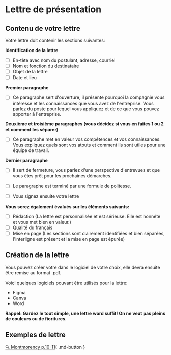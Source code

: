 
# Lettre de présentation
## Contenu de votre lettre   

Votre lettre doit contenir les sections suivantes:     

**Identification de la lettre**

- [ ] En-tête avec nom du postulant, adresse, courriel
- [ ] Nom et fonction du destinataire
- [ ] Objet de la lettre
- [ ] Date et lieu
  
**Premier paragraphe**    

- [ ] Ce paragraphe sert d'ouverture, il présente pourquoi la compagnie vous intéresse et les connaissances que vous avez de l'entreprise. Vous parlez du poste pour lequel vous appliquez et de ce que vous pouvez apporter à l'entreprise.

**Deuxième et troisième paragraphes (vous décidez si vous en faites 1 ou 2 et comment les séparer)**    

- [ ] Ce paragraphe met en valeur vos compétences et vos connaissances. Vous expliquez quels sont vos atouts et comment ils sont utiles pour une équipe de travail.

**Dernier paragraphe**    

- [ ] Il sert de fermeture, vous parlez d'une perspective d'entrevues et que vous êtes prêt pour les prochaines démarches.
- [ ] Le paragraphe est terminé par une formule de politesse.
- [ ] Vous signez ensuite votre lettre


**Vous serez également évalués sur les éléments suivants:**     

- [ ] Rédaction (La lettre est personnalisée et est sérieuse. Elle est honnête et vous met bien en valeur.)
- [ ] Qualité du français
- [ ] Mise en page (Les sections sont clairement identifiées et bien séparées, l'interligne est présent et la mise en page est épurée)

## Création de la lettre
Vous pouvez créer votre dans le logiciel de votre choix, elle devra ensuite être remise au format .pdf. 

Voici quelques logiciels pouvant être utilisés pour la lettre:     

- Figma
- Canva
- Word

**Rappel: Gardez le tout simple, une lettre word suffit! On ne veut pas pleins de couleurs ou de fioritures.**

## Exemples de lettre
[🔍 Montmorency p.10-11](https://www.cmontmorency.qc.ca/wp-content/uploads/2023/11/Petit-guide-de-recherche-demploi.pdf){ .md-button }      





